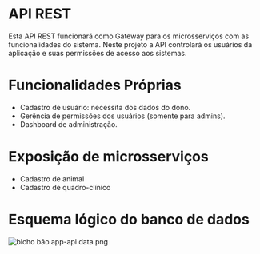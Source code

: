 # API REST

Esta API REST funcionará como Gateway para os microsserviços com as funcionalidades do sistema. Neste projeto a API controlará os usuários da aplicação e suas permissões de acesso aos sistemas. 

# Funcionalidades Próprias

- Cadastro de usuário: necessita dos dados do dono.
- Gerência de permissões dos usuários (somente para admins).
- Dashboard de administração.

# Exposição de microsserviços

- Cadastro de animal
- Cadastro de quadro-clínico

# Esquema lógico do banco de dados

![bicho bão app-api data.png](API%20REST%2044dda65bdc8b4676ace674e53adf0459/bicho_bo_app-api_data.png)